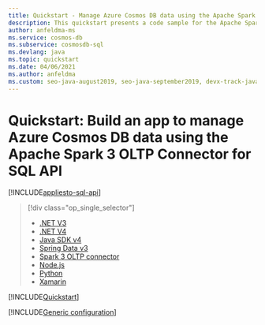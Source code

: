 ```yaml
---
title: Quickstart - Manage Azure Cosmos DB data using the Apache Spark 3 OLTP Connector for SQL API
description: This quickstart presents a code sample for the Apache Spark 3 OLTP Connector for SQL API code sample that you can use to connect to and query data in your Azure Cosmos DB account
author: anfeldma-ms
ms.service: cosmos-db
ms.subservice: cosmosdb-sql
ms.devlang: java
ms.topic: quickstart
ms.date: 04/06/2021
ms.author: anfeldma
ms.custom: seo-java-august2019, seo-java-september2019, devx-track-java
---
```


# Quickstart: Build an app to manage Azure Cosmos DB data using the Apache Spark 3 OLTP Connector for SQL API
[!INCLUDE[appliesto-sql-api](includes/appliesto-sql-api.md)]

> [!div class="op_single_selector"]
> * [.NET V3](create-sql-api-dotnet.md)
> * [.NET V4](create-sql-api-dotnet-V4.md)
> * [Java SDK v4](create-sql-api-java.md)
> * [Spring Data v3](create-sql-api-spring-data.md)
> * [Spark 3 OLTP connector](create-sql-api-spark.md)
> * [Node.js](create-sql-api-nodejs.md)
> * [Python](create-sql-api-python.md)
> * [Xamarin](create-sql-api-xamarin-dotnet.md)

[!INCLUDE[Quickstart](~/azure-sdk-for-java-cosmos-db/sdk/cosmos/azure-cosmos-spark_3-1_2-12/docs/quick-start.md)]

[!INCLUDE[Generic configuration](~/azure-sdk-for-java-cosmos-db/sdk/cosmos/azure-cosmos-spark_3-1_2-12/docs/configuration-reference.md)]
